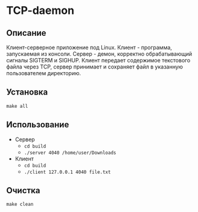 # TCP-daemon
## Описание
Клиент-серверное приложение под Linux.
Клиент - программа, запускаемая из консоли. 
Сервер - демон, корректно обрабатывающий сигналы SIGTERM и SIGHUP. 
Клиент передает содержимое текстового файла через TCP, сервер принимает и сохраняет файл в указанную пользователем директорию.
## Установка
```make all```
## Использование
- Сервер
    - ```cd build```
    - ```./server 4040 /home/user/Downloads```
- Клиент
    - ```cd build```
    - ```./client 127.0.0.1 4040 file.txt```
## Очистка
```make clean```
